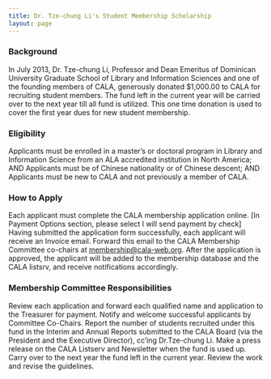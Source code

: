 ```yaml
---
title: Dr. Tze-chung Li's Student Membership Scholarship
layout: page
---
```

### Background

In July 2013, Dr. Tze-chung Li, Professor and Dean Emeritus of Dominican University Graduate School of Library and Information Sciences and one of the founding members of CALA, generously donated $1,000.00 to CALA for recruiting student members. The fund left in the current year will be carried over to the next year till all fund is utilized. This one time donation is used to cover the first year dues for new student membership.

### Eligibility
Applicants must be enrolled in a master’s or doctoral program in Library and Information Science from an ALA accredited institution in North America; AND
Applicants must be of Chinese nationality or of Chinese descent; AND
Applicants must be new to CALA and not previously a member of CALA.

### How to Apply
Each applicant must complete the CALA membership application online. [In Payment Options section, please select I will send payment by check]
Having submitted the application form successfully, each applicant will receive an Invoice email. Forward this email to the CALA Membership Committee co-chairs at membership@cala-web.org. 
After the application is approved, the applicant will be added to the membership database and the CALA listsrv, and receive notifications accordingly. 

### Membership Committee Responsibilities
Review each application and forward each qualified name and application to the Treasurer for payment.
Notify and welcome successful applicants by Committee Co-Chairs.
Report the number of students recruited under this fund in the Interim and Annual Reports submitted to the CALA Board (via the President and the
Executive Director), cc’ing Dr.Tze-chung Li.
Make a press release on the CALA Listserv and Newsletter when the fund is used up.
Carry over to the next year the fund left in the current year.
Review the work and revise the guidelines.